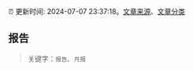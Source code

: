 :alarm_clock: 更新时间: 2024-07-07 23:37:18。[文章来源](/README.md)、[文章分类](/TAGS.md)

## 报告


> 关键字：`报告`、`月报`



